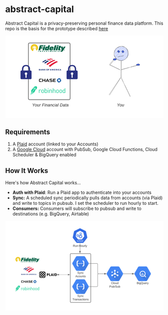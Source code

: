 # abstract-capital

Abstract Capital is a privacy-preserving personal finance data platform. This repo is the basis for the prototype described [here]()

![person without financial data access](images/diagram.png)

## Requirements

1. A [Plaid](https://plaid.com/) account (linked to your Accounts)
2. A [Google Cloud](cloud.google.com) account with PubSub, Google Cloud Functions, Cloud Scheduler & BigQuery enabled

## How It Works

Here's how Abstract Capital works...

- **Auth with Plaid**: Run a Plaid app to authenticate into your accounts
- **Sync:** A scheduled sync periodically pulls data from accounts (via Plaid) and write to topics in pubsub. I set the scheduler to run hourly to start.
- **Consumers:** Consumers will subscribe to pubsub and write to destinations (e.g. BigQuery, Airtable)

![architecture diagram](images/architecture.png)
